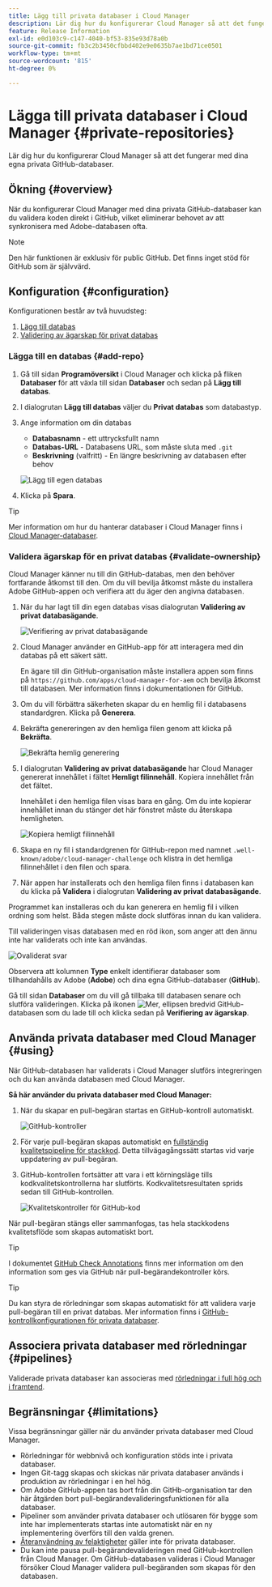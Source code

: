 ```yaml
---
title: Lägg till privata databaser i Cloud Manager
description: Lär dig hur du konfigurerar Cloud Manager så att det fungerar med dina egna privata GitHub-databaser.
feature: Release Information
exl-id: e0d103c9-c147-4040-bf53-835e93d78a0b
source-git-commit: fb3c2b3450cfbbd402e9e0635b7ae1bd71ce0501
workflow-type: tm+mt
source-wordcount: '815'
ht-degree: 0%

---
```



# Lägga till privata databaser i Cloud Manager {#private-repositories}

Lär dig hur du konfigurerar Cloud Manager så att det fungerar med dina egna privata GitHub-databaser.

## Ökning {#overview}

När du konfigurerar Cloud Manager med dina privata GitHub-databaser kan du validera koden direkt i GitHub, vilket eliminerar behovet av att synkronisera med Adobe-databasen ofta.

>[!NOTE]
>
>Den här funktionen är exklusiv för public GitHub. Det finns inget stöd för GitHub som är självvärd.

## Konfiguration {#configuration}

Konfigurationen består av två huvudsteg:

1. [Lägg till databas](#add-repo)
1. [Validering av ägarskap för privat databas](#validate-ownership)



### Lägga till en databas {#add-repo}

1. Gå till sidan **Programöversikt** i Cloud Manager och klicka på fliken **Databaser** för att växla till sidan **Databaser** och sedan på **Lägg till databas**.

1. I dialogrutan **Lägg till databas** väljer du **Privat databas** som databastyp.

1. Ange information om din databas

   * **Databasnamn** - ett uttrycksfullt namn
   * **Databas-URL** - Databasens URL, som måste sluta med `.git`
   * **Beskrivning** (valfritt) - En längre beskrivning av databasen efter behov

   ![Lägg till egen databas](/help/assets/repositories/add-own-github.png)

1. Klicka på **Spara**.

>[!TIP]
>
>Mer information om hur du hanterar databaser i Cloud Manager finns i [Cloud Manager-databaser](/help/managing-code/managing-repositories.md).



### Validera ägarskap för en privat databas {#validate-ownership}

Cloud Manager känner nu till din GitHub-databas, men den behöver fortfarande åtkomst till den. Om du vill bevilja åtkomst måste du installera Adobe GitHub-appen och verifiera att du äger den angivna databasen.

1. När du har lagt till din egen databas visas dialogrutan **Validering av privat databasägande**.

   ![Verifiering av privat databasägande](/help/assets/repositories/private-repo-validate.png)

1. Cloud Manager använder en GitHub-app för att interagera med din databas på ett säkert sätt.

   En ägare till din GitHub-organisation måste installera appen som finns på `https://github.com/apps/cloud-manager-for-aem` och bevilja åtkomst till databasen. Mer information finns i dokumentationen för GitHub.

1. Om du vill förbättra säkerheten skapar du en hemlig fil i databasens standardgren. Klicka på **Generera**.

1. Bekräfta genereringen av den hemliga filen genom att klicka på **Bekräfta**.

   ![Bekräfta hemlig generering](/help/assets/repositories/confirm-generation.png)

1. I dialogrutan **Validering av privat databasägande** har Cloud Manager genererat innehållet i fältet **Hemligt filinnehåll**. Kopiera innehållet från det fältet.

   Innehållet i den hemliga filen visas bara en gång. Om du inte kopierar innehållet innan du stänger det här fönstret måste du återskapa hemligheten.

   ![Kopiera hemligt filinnehåll](/help/assets/repositories/new-secret.png)

1. Skapa en ny fil i standardgrenen för GitHub-repon med namnet `.well-known/adobe/cloud-manager-challenge` och klistra in det hemliga filinnehållet i den filen och spara.

1. När appen har installerats och den hemliga filen finns i databasen kan du klicka på **Validera** i dialogrutan **Validering av privat databasägande**.

Programmet kan installeras och du kan generera en hemlig fil i vilken ordning som helst. Båda stegen måste dock slutföras innan du kan validera.

Till valideringen visas databasen med en röd ikon, som anger att den ännu inte har validerats och inte kan användas.

![Ovaliderat svar](/help/assets/repositories/unvalidated-repo.png)

Observera att kolumnen **Type** enkelt identifierar databaser som tillhandahålls av Adobe (**Adobe**) och dina egna GitHub-databaser (**GitHub**).

Gå till sidan **Databaser** om du vill gå tillbaka till databasen senare och slutföra valideringen. Klicka på ikonen ![Mer, ellipsen](https://spectrum.adobe.com/static/icons/workflow_18/Smock_More_18_N.svg) bredvid GitHub-databasen som du lade till och klicka sedan på **Verifiering av ägarskap**.


## Använda privata databaser med Cloud Manager {#using}

När GitHub-databasen har validerats i Cloud Manager slutförs integreringen och du kan använda databasen med Cloud Manager.

**Så här använder du privata databaser med Cloud Manager:**

1. När du skapar en pull-begäran startas en GitHub-kontroll automatiskt.

   ![GitHub-kontroller](/help/assets/repositories/github-checks.png)

1. För varje pull-begäran skapas automatiskt en [fullständig kvalitetspipeline för stackkod](/help/using/managing-pipelines.md). Detta tillvägagångssätt startas vid varje uppdatering av pull-begäran.

1. GitHub-kontrollen fortsätter att vara i ett körningsläge tills kodkvalitetskontrollerna har slutförts. Kodkvalitetsresultaten sprids sedan till GitHub-kontrollen.

   ![Kvalitetskontroller för GitHub-kod](/help/assets/repositories/github-code-quality.png)

När pull-begäran stängs eller sammanfogas, tas hela stackkodens kvalitetsflöde som skapas automatiskt bort.

>[!TIP]
>
>I dokumentet [GitHub Check Annotations](github-annotations.md) finns mer information om den information som ges via GitHub när pull-begärandekontroller körs.

>[!TIP]
>
>Du kan styra de rörledningar som skapas automatiskt för att validera varje pull-begäran till en privat databas. Mer information finns i [GitHub-kontrollkonfigurationen för privata databaser](github-check-config.md).



## Associera privata databaser med rörledningar {#pipelines}

Validerade privata databaser kan associeras med [rörledningar i full hög och i framtend](/help/overview/ci-cd-pipelines.md).



## Begränsningar {#limitations}

Vissa begränsningar gäller när du använder privata databaser med Cloud Manager.

* Rörledningar för webbnivå och konfiguration stöds inte i privata databaser.
* Ingen Git-tagg skapas och skickas när privata databaser används i produktion av rörledningar i en hel hög.
* Om Adobe GitHub-appen tas bort från din GitHb-organisation tar den här åtgärden bort pull-begärandevalideringsfunktionen för alla databaser.
* Pipeliner som använder privata databaser och utlösaren för bygge som inte har implementerats startas inte automatiskt när en ny implementering överförs till den valda grenen.
* [Återanvändning av felaktigheter](/help/getting-started/project-setup.md#build-artifact-reuse) gäller inte för privata databaser.
* Du kan inte pausa pull-begärandevalideringen med GitHub-kontrollen från Cloud Manager. Om GitHub-databasen valideras i Cloud Manager försöker Cloud Manager validera pull-begäranden som skapas för den databasen.
